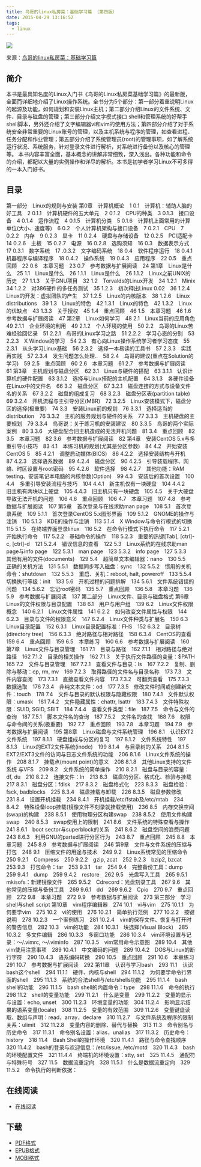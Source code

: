 ```yaml
---
title: 鸟哥的linux私房菜：基础学习篇 （第四版） 
date: 2015-04-29 13:16:52
tags:
  - linux
---
```


![](https://ek8whxe.cloudimg.io/s/width/226/https://www.gitbook.com/cover/book/wizardforcel/vbird-linux-basic-4e.jpg?build=1452482543160&v=12.0.4)

来源：[鸟哥的linux私房菜：基础学习篇](http://linux.vbird.org/linux_basic/)


<!--more-->

## 简介 ##

本书是最具知名度的Linux入门书《鸟哥的Linux私房菜基础学习篇》的最新版，全面而详细地介绍了Linux操作系统。全书分为5个部分：第一部分着重说明Linux的起源及功能，如何规划和安装Linux主机；第二部分介绍Linux的文件系统、文件、目录与磁盘的管理；第三部分介绍文字模式接口 shell和管理系统的好帮手shell脚本，另外还介绍了文字编辑器vi和vim的使用方法；第四部分介绍了对于系统安全非常重要的Linux账号的管理，以及主机系统与程序的管理，如查看进程、任务分配和作业管理；第五部分介绍了系统管理员(root)的管理事项，如了解系统运行状况、系统服务，针对登录文件进行解析，对系统进行备份以及核心的管理等。
本书内容丰富全面，基本概念的讲解非常细致，深入浅出。各种功能和命令的介绍，都配以大量的实例操作和详尽的解析。本书是初学者学习Linux不可多得的一本入门好书。

## 目录 ##

第一部分　Linux的规则与安装
第0章　计算机概论　1
0.1　计算机：辅助人脑的好工具　2
0.1.1　计算机硬件的五大单元　2
0.1.2　CPU的种类　3
0.1.3　接口设备　4
0.1.4　运作流程　4
0.1.5　计算机分类　5
0.1.6　计算机上面常用的计算单位(大小、速度等)　6
0.2　个人计算机架构与接口设备　7
0.2.1　CPU　7
0.2.2　内存　9
0.2.3　显卡　11
0.2.4　硬盘与存储设备　12
0.2.5　PCI适配卡　14
0.2.6　主板　15
0.2.7　电源　16
0.2.8　选购须知　16
0.3　数据表示方式　17
0.3.1　数字系统　17
.0.3.2　文字编码系统　18
0.4　软件程序运行　18
0.4.1　机器程序与编译程序　18
0.4.2　操作系统　19
0.4.3　应用程序　22
0.5　重点回顾　22
0.6　本章习题　23
0.7　参考数据与扩展阅读　24
第1章　Linux是什么　25
1.1　Linux是什么　26
1.1.1　Linux是什么　26
1.1.2　Linux之前UNIX的历史　27
1.1.3　关于GNU项目　32
1.2　Torvalds的Linux开发　34
1.2.1　Minix　34
1.2.2　对386硬件的多任务测试　35
1.2.3　初次释出Linux 0.02　36
1.2.4　Linux的开发：虚拟团队的产生　37
1.2.5　Linux的内核版本　38
1.2.6　Linux distributions　39
1.3　Linux的特色　42
1.3.1　Linux的特色　42
1.3.2　Linux的优缺点　43
1.3.3　关于授权　45
1.4　重点回顾　46
1.5　本章习题　46
1.6　参考数据与扩展阅读　47
第2章　Linux如何学习　48
2.1　Linux当前的应用角色　49
2.1.1　企业环境的利用　49
2.1.2　个人环境的使用　50
2.2　鸟哥的Linux苦难经验回忆录　51
2.2.1　鸟哥的Linux学习之路　51
2.2.2　学习心态的分别　53
2.2.3　X Window的学习　54
2.3　有心向Linux操作系统学习者学习态度　55
2.3.1　从头学习Linux基础　56
2.3.2　选择一本易读的工具书　57
2.3.3　实践再实践　57
2.3.4　发生问题怎么处理..　58
2.4　鸟哥的建议(重点在Solution的学习)　59
2.5　重点回顾　60
2.6　本章习题　61
2.7　参考数据与扩展阅读　61
第3章　主机规划与磁盘分区　62
3.1　Linux与硬件的搭配　63
3.1.1　认识计算机的硬件配置　63
3.1.2　选择与Linux搭配的主机配置　64
3.1.3　各硬件设备在Linux中的文件名　66
3.2　磁盘分区　67
3.2.1　磁盘连接的方式与设备文件名的关系　67
3.2.2　磁盘的组成复习　68
3.2.3　磁盘分区表(partition table)　69
3.2.4　开机流程与主引导分区(MBR)　72
3.2.5　Linux安装模式下，磁盘分区的选择(极重要)　74
3.3　安装Linux前的规划　76
3.3.1　选择适当的distribution　76
3.3.2　主机的服务规划与硬件的关系　77
3.3.3　主机硬盘的主要规划　79
3.3.4　鸟哥说：关于练习机的安装建议　80
3.3.5　鸟哥的两个实际案例　80
3.3.6　大硬盘配合旧主机造成的无法开机问题　81
3.4　重点回顾　82
3.5　本章习题　82
3.6　参考数据与扩展阅读　82
第4章　安装CentOS 5.x与多重引导小技巧　83
4.1　本练习机的规划(尤其是分区参数)　84
4.2　开始安装CentOS 5　85
4.2.1　调整启动媒体(BIOS)　86
4.2.2　选择安装结构与开机　87
4.2.3　选择语系数据　89
4.2.4　磁盘分区　90
4.2.5　引导装载程序、网络、时区设置与root密码　95
4.2.6　软件选择　98
4.2.7　其他功能：RAM testing、安装笔记本电脑的内核参数(Option)　99
4.3　安装后的首次设置　100
4.4　多重引导安装流程与技巧　104
4.4.1　新主机仅有一块硬盘　104
4.4.2　旧主机有两块以上硬盘　105
4.4.3　旧主机只有一块硬盘　105
4.5　关于大硬盘导致无法开机的问题　106
4.6　重点回顾　106
4.7　本章习题　107
4.8　参考数据与扩展阅读　107
第5章　首次登录与在线求助man page　108
5.1　首次登录系统　109
5.1.1　首次登录CentOS 5.x图形界面　109
5.1.2　GNOME的操作与注销　110
5.1.3　KDE的操作与注销　113
5.1.4　X Window与命令行模式的切换　115
5.1.5　在终端界面登录linux　116
5.2　在命令行模式下执行命令　117
5.2.1　开始执行命令　117
5.2.2　基础命令的操作　118
5.2.3　重要的热键[Tab], [ctrl]-c, [ctrl]-d　121
5.2.4　错误信息的查看　122
5.3　Linux系统的在线求助man page与info page　122
5.3.1　man page　123
5.3.2　info page　127
5.3.3　其他有用的文件(documents)　129
5.4　超简单文本编辑器：nano　130
5.5　正确的关机方法　131
5.5.1　数据同步写入磁盘：sync　132
5.5.2　惯用的关机命令：shutdown　132
5.5.3　重启、关机：reboot, halt, poweroff　133
5.5.4　切换执行等级：init　133
5.6　开机过程的问题排解　134
5.6.1　文件系统错误的问题　134
5.6.2　忘记root密码　135
5.7　重点回顾　136
5.8　本章习题　136
5.9　参考数据与扩展阅读　137
第二部分　Linux文件、目录与磁盘格式
第6章　Linux的文件权限与目录配置　138
6.1　用户与用户组　139
6.2　Linux文件权限概念　140
6.2.1　Linux文件属性　141
6.2.2　如何改变文件属性与权限　144
6.2.3　目录与文件的权限意义　147
6.2.4　Linux文件种类与扩展名　150
6.3　Linux目录配置　152
6.3.1　Linux目录配置标准：FHS　152
6.3.2　目录树(directory tree)　156
6.3.3　绝对路径与相对路径　158
6.3.4　CentOS的查看　159
6.4　重点回顾　159
6.5　本章练习　160
6.6　参考数据与扩展阅读　160
第7章　Linux文件与目录管理　161
7.1　目录与路径　162
7.1.1　相对路径与绝对路径　162
7.1.2　目录的相关操作　162
7.1.3　关于执行文件路径的变量：$PATH　165
7.2　文件与目录管理　167
7.2.1　查看文件与目录：ls　167
7.2.2　复制、删除与移动：cp, rm, mv　169
7.2.3　取得路径的文件名与目录名称　173
7.3　文件内容查阅　173
7.3.1　直接查看文件内容　173
7.3.2　可翻页查看　175
7.3.3　数据选取　176
7.3.4　非纯文本文件：od　177
7.3.5　修改文件时间或创建新文件：touch　178
7.4　文件与目录的默认权限与隐藏权限　180
7.4.1　文件默认权限：umask　181
7.4.2　文件隐藏属性：chattr, lsattr　183
7.4.3　文件特殊权限：SUID, SGID, SBIT　184
7.4.4　查看文件类型：file　187
7.5　命令与文件的查询　187
7.5.1　脚本文件名的查询　187
7.5.2　文件名的查找　188
7.6　权限与命令间的关系(极重要)　192
7.7　重点回顾　193
7.8　本章习题　194
7.9　参考数据与扩展阅读　195
第8章　Linux磁盘与文件系统管理　196
8.1　认识EXT2文件系统　197
8.1.1　硬盘组成与分区的复习　197
8.1.2　文件系统特性　197
8.1.3　Linux的EXT2文件系统(inode)　199
8.1.4　与目录树的关系　204
8.1.5　EXT2/EXT3文件的访问与日志文件系统的功能　206
8.1.6　Linux文件系统的操作　208
8.1.7　挂载点(mount point)的意义　208
8.1.8　其他Linux支持的文件系统 与VFS　209
8.2　文件系统的简单操作　210
8.2.1　磁盘与目录的容量：df, du　210
8.2.2　连接文件：ln　213
8.3　磁盘的分区、格式化、检验与挂载　217
8.3.1　磁盘分区：fdisk　217
8.3.2　磁盘格式化　223
8.3.3　磁盘检验：fsck, badblocks　225
8.3.4　磁盘挂载与卸载　226
8.3.5　磁盘参数修改　231
8.4　设置开机挂载　234
8.4.1　开机挂载/etc/fstab及/etc/mtab　234
8.4.2　特殊设备loop挂载(镜像文件不刻录就挂载使用)　236
8.5　内存交换空间(swap)的构建　238
8.5.1　使用物理分区构建swap　238
8.5.2　使用文件构建swap　240
8.5.3　swap使用上的限制　241
8.6　文件系统的特殊查看与操作　241
8.6.1　boot sector与superblock的关系　241
8.6.2　磁盘空间的浪费问题　243
8.6.3　利用GNU的parted进行分区行为　243
8.7　重点回顾　245
8.8　本章习题　245
8.9　参考数据与扩展阅读　246
第9章　文件与文件系统的压缩与打包　248
9.1　压缩文件的用途与技术　249
9.2　Linux系统常见的压缩命令　250
9.2.1　Compress　250
9.2.2　gzip, zcat　252
9.2.3　bzip2, bzcat　253
9.3　打包命令：tar　253
9.3.1　tar　254
9.4　完整备份工具：dump　259
9.4.1　dump　259
9.4.2　restore　262
9.5　光盘写入工具　265
9.5.1　mkisofs：新建镜像文件　265
9.5.2　Cdrecord：光盘刻录工具　267
9.6　其他常见的压缩与备份工具　269
9.6.1　dd　269
9.6.2　Cpio　270
9.7　重点回顾　272
9.8　本章习题　272
9.9　参考数据与扩展阅读　273
第三部分　学习shell与shell script
第10章　vim程序编辑器　274
10.1　vi与vim　275
10.1.1　为何要学vim　275
10.2　vi的使用　276
10.2.1　简单执行范例　277
10.2.2　按键说明　278
10.2.3　一个案例练习　281
10.2.4　vim的保存文件、恢复与打开时的警告信息　282
10.3　vim的功能　284
10.3.1　块选择(Visual Block)　285
10.3.2　多文件编辑　286
10.3.3　多窗口功能　286
10.3.4　vim环境设置与记录：～/.vimrc, ～/.viminfo　287
10.3.5　vim常用命令示意图　289
10.4　其他vim使用注意事项　289
10.4.1　中文编码的问题　289
10.4.2　DOS与Linux的断行字符　290
10.4.3　语系编码转换　290
10.5　重点回顾　291
10.6　本章练习　291
10.7　参考数据与扩展阅读　292
第11章　认识与学习bash　293
11.1　认识bash这个shell　294
11.1.1　硬件、内核与shell　294
11.1.2　为何要学命令行界面的shell　295
11.1.3　系统的合法shell与/etc/shells功能　295
11.1.4　bash shell的功能　296
11.1.5　bash shell的内置命令：type　298
11.1.6　命令的执行　298
11.2　shell的变量功能　299
11.2.1　什么是变量　299
11.2.2　变量的显示与设置：echo, unset　300
11.2.3　环境变量的功能　304
11.2.4　影响显示结果的语系变量(locale)　308
11.2.5　变量的有效范围　309
11.2.6　变量键盘读取、数组与声明：read，array，declare　310
11.2.7　与文件系统及程序的限制关系：ulimit　312
11.2.8　变量内容的删除、替代与替换　313
11.3　命令别名与历史命令　317
11.3.1　命令别名设置：alias，unalias　317
11.3.2　历史命令：history　318
11.4　Bash Shell的操作环境　320
11.4.1　路径与命令查找顺序　320
11.4.2　bash的登录与欢迎信息：/etc/issue, /etc/motd　320
11.4.3　bash 的环境配置文件　321
11.4.4　终端机的环境设置：stty, set　325
11.4.5　通配符与特殊符号　327
11.5　数据流重定向　328
11.5.1　什么是数据流重定向　329
11.5.2　命令执行的判断依据：

## 在线阅读 ##

+ [在线阅读](https://www.gitbook.com/book/wizardforcel/vbird-linux-basic-4e/details)

## 下载 ##

+ [PDF格式](https://www.gitbook.com/download/pdf/book/wizardforcel/vbird-linux-basic-4e)
+ [EPUB格式](https://www.gitbook.com/download/epub/book/wizardforcel/vbird-linux-basic-4e)
+ [MOBI格式](https://www.gitbook.com/download/mobi/book/wizardforcel/vbird-linux-basic-4e)
